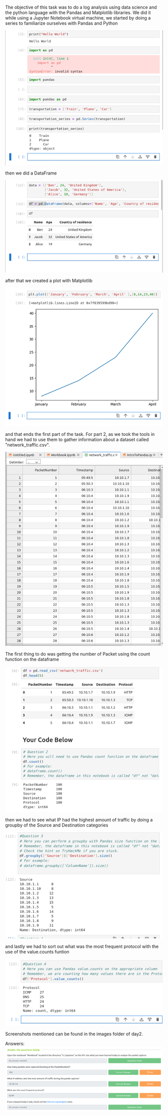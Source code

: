The objective of this task was to do a log analysis using data science and the python language with the Pandas and Matplotlib libraries. We did it while using a Jupyter Notebook virtual machine, we started by 
doing a series to familiarize ourselves with Pandas and Python

![p1_screenshot1.png](https://github.com/Hajim3ND/Advent-of-Cyber-2023/blob/main/day2/images/p1_screenshot1.png) 

then we did a DataFrame  

![p1_screenshot3.png](https://github.com/Hajim3ND/Advent-of-Cyber-2023/blob/main/day2/images/p1_screenshot3.png)

after that we created a plot with Matplotlib

![p1_screenshot4.png](https://github.com/Hajim3ND/Advent-of-Cyber-2023/blob/main/day2/images/p1_screenshot4.png)

and that ends the first part of the task. For part 2, as we took the tools in hand we had to use them to gather information about a dataset called "network_traffic.csv".

![p2_network_traffic.png](https://github.com/Hajim3ND/Advent-of-Cyber-2023/blob/main/day2/images/p2_network_traffic.png)

The first thing to do was getting the number of Packet using the count function on the dataframe

 ![p2_screenshot1.png](https://github.com/Hajim3ND/Advent-of-Cyber-2023/blob/main/day2/images/p2_screenshot1.png)

then we had to see what IP had the highest amount of traffic by doing a groupby of the Source and Destination categories

 ![p2_screenshot2.png](https://github.com/Hajim3ND/Advent-of-Cyber-2023/blob/main/day2/images/p2_screenshot2.png)

and lastly we had to sort out what was the most frequent protocol with the use of the value.counts funtion

![p2_screenshot3.png](https://github.com/Hajim3ND/Advent-of-Cyber-2023/blob/main/day2/images/p3_screenshot3.png)

Screenshots mentioned can be found in the images folder of day2.

Answers:
![answers.png](https://github.com/Hajim3ND/Advent-of-Cyber-2023/blob/main/day2/images/answers.png)
